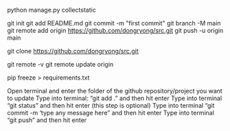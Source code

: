 python manage.py collectstatic

git init
git add README.md
git commit -m "first commit"
git branch -M main
git remote add origin https://github.com/dongryong/src.git
git push -u origin main

git clone https://github.com/dongryong/src.git

git remote -v
git remote update origin


pip freeze > requirements.txt

Open terminal and enter the folder of the github repository/project you want to update
Type into terminal: “git add .” and then hit enter
Type into terminal “git status” and then hit enter (this step is optional)
Type into terminal “git commit -m ‘type any message here” and then hit enter
Type into terminal “git push” and then hit enter